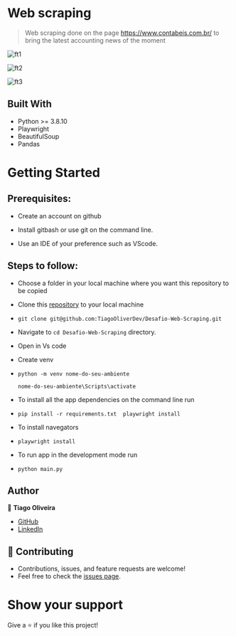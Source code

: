 # Web scraping
> Web scraping done on the page https://www.contabeis.com.br/ to bring the latest accounting news of the moment

![ft1](https://github.com/TiagoOliverDev/Desafio-Web-Scraping/blob/master/imagens/print1.1.png)

![ft2](https://github.com/TiagoOliverDev/Desafio-Web-Scraping/blob/master/imagens/print2.png)

![ft3](https://github.com/TiagoOliverDev/Desafio-Web-Scraping/blob/master/imagens/print3.png)


## Built With

- Python >= 3.8.10
- Playwright
- BeautifulSoup
- Pandas


# Getting Started
## Prerequisites:


- Create an account on github

- Install gitbash or use git on the command line.

- Use an IDE of your preference such as VScode.

## Steps to follow:

- Choose a folder in your local machine where you want this repository to be copied

- Clone this [repository](https://github.com/TiagoOliverDev/Desafio-Web-Scraping) to your local machine 
- ```
  git clone git@github.com:TiagoOliverDev/Desafio-Web-Scraping.git
  ```

- Navigate to `cd Desafio-Web-Scraping`  directory.

- Open in Vs code

- Create venv
- ```
  python -m venv nome-do-seu-ambiente

  nome-do-seu-ambiente\Scripts\activate
  ``` 

- To install all the app dependencies on the command line run
- ```
  pip install -r requirements.txt  playwright install 
  ``` 
- To install navegators
- ```
  playwright install 
  ``` 
- To run app in the development mode run 
- ```
  python main.py
  ```


## Author

:man: **Tiago Oliveira**

- [GitHub](https://github.com/TiagoOliverDev/)
- [LinkedIn](https://www.linkedin.com/in/tiago-oliveira-49a2a6205/)

## 🤝 Contributing
- Contributions, issues, and feature requests are welcome!
- Feel free to check the [issues page](https://github.com/TiagoOliverDev/Desafio-Web-Scraping/issues).

# Show your support
Give a ⭐ if you like this project!















